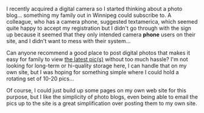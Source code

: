 I recently acquired a digital camera so I started thinking about a photo blog... something my family out in Winnipeg could subscribe to. A colleague, who has a camera phone, suggested textamerica, which seemed quite happy to accept my registration but I didn't go through with the sign up because it seemed that they only intended camera **phone** users on their site, and I didn't want to mess with their system...

Can anyone recommend a good place to post digital photos that makes it easy for family to view [the latest pic(s)](http://www.duncanmackenzie.net/pics/) without too much hassle? I'm not looking for long-term or hi-quality storage here, I can handle that on my own site, but I was hoping for something simple where I could hold a rotating set of 10-20 pics...

Of course, I could just build up some pages on my own web site for this purpose, but I like the simplicity of photo blogs, even being able to email the pics up to the site is a great simplification over posting them to my own site.
